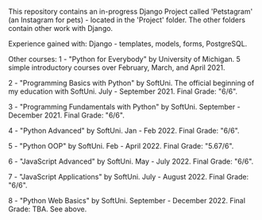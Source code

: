 This repository contains an in-progress Django Project called 'Petstagram' (an Instagram for pets) - located in the 'Project' folder. The other folders contain other work with Django.

Experience gained with: Django - templates, models, forms, PostgreSQL.

Other courses: 1 - "Python for Everybody" by University of Michigan. 5 simple introductory courses over February, March, and April 2021.

2 - "Programming Basics with Python" by SoftUni. The official beginning of my education with SoftUni. July - September 2021. Final Grade: "6/6".

3 - "Programming Fundamentals with Python" by SoftUni. September - December 2021. Final Grade: "6/6".

4 - "Python Advanced" by SoftUni. Jan - Feb 2022. Final Grade: "6/6".

5 - "Python OOP" by SoftUni. Feb - April 2022. Final Grade: "5.67/6".

6 - "JavaScript Advanced" by SoftUni. May - July 2022. Final Grade: "6/6". 

7 - "JavaScript Applications" by SoftUni. July - August 2022. Final Grade: "6/6".

8 - "Python Web Basics" by SoftUni. September - December 2022. Final Grade: TBA. See above.
